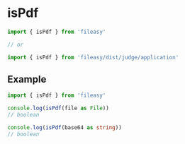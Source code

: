 # isPdf

```ts
import { isPdf } from 'fileasy'

// or

import { isPdf } from 'fileasy/dist/judge/application'
```

## Example​

```ts
import { isPdf } from 'fileasy'

console.log(isPdf(file as File))
// boolean

console.log(isPdf(base64 as string))
// boolean
```
